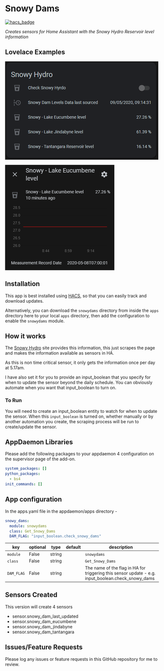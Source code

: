 # Snowy Dams
[![hacs_badge](https://img.shields.io/badge/HACS-Default-orange.svg?style=for-the-badge)](https://github.com/custom-components/hacs)

_Creates sensors for Home Assistant with the Snowy Hydro Reservoir level information_


## Lovelace Examples

![Example of the entities in Lovelace](https://github.com/simonhq/snowydams/blob/master/snowy_dams_entities.PNG)

![An Entity has capacity and current volume](https://github.com/simonhq/snowydams/blob/master/snowy_dams_entity.PNG)

## Installation

This app is best installed using
[HACS](https://github.com/custom-components/hacs), so that you can easily track
and download updates.

Alternatively, you can download the `snowydams` directory from inside the `apps` directory here to your
local `apps` directory, then add the configuration to enable the `snowydams` module.

## How it works

The [Snowy Hydro](https://www.snowyhydro.com.au/our-energy/water/storages/lake-levels-calculator/) site provides this information, this just scrapes
the page and makes the information available as sensors in HA.

As this is non time critical sensor, it only gets the information once per day at 5.17am.

I have also set it for you to provide an input_boolean that you specify for when to update the sensor beyond the daily schedule. You can obviously automate when you want that input_boolean to turn on.

### To Run

You will need to create an input_boolean entity to watch for when to update the sensor. When this
`input_boolean` is turned on, whether manually or by another automation you
create, the scraping process will be run to create/update the sensor.

## AppDaemon Libraries

Please add the following packages to your appdaemon 4 configuration on the supervisor page of the add-on.

``` yaml
system_packages: []
python_packages:
  - bs4
init_commands: []
```

## App configuration

In the apps.yaml file in the appdaemon/apps directory - 

```yaml
snowy_dams:
  module: snowydams
  class: Get_Snowy_Dams
  DAM_FLAG: "input_boolean.check_snowy_dams"
```

key | optional | type | default | description
-- | -- | -- | -- | --
`module` | False | string | | `snowydams`
`class` | False | string | | `Get_Snowy_Dams`
`DAM_FLAG` | False | string || The name of the flag in HA for triggering this sensor update - e.g. input_boolean.check_snowy_dams 

## Sensors Created

This version will create 4 sensors

* sensor.snowy_dam_last_updated
* sensor.snowy_dam_eucumbene
* sensor.snowy_dam_jindabyne
* sensor.snowy_dam_tantangara

## Issues/Feature Requests

Please log any issues or feature requests in this GitHub repository for me to review.